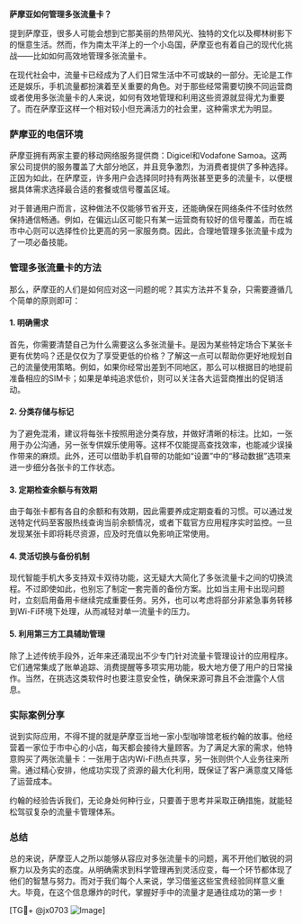 **萨摩亚如何管理多张流量卡？**

提到萨摩亚，很多人可能会想到它那美丽的热带风光、独特的文化以及椰林树影下的惬意生活。然而，作为南太平洋上的一个小岛国，萨摩亚也有着自己的现代化挑战——比如如何高效地管理多张流量卡。

在现代社会中，流量卡已经成为了人们日常生活中不可或缺的一部分。无论是工作还是娱乐，手机流量都扮演着至关重要的角色。对于那些经常需要切换不同运营商或者使用多张流量卡的人来说，如何有效地管理和利用这些资源就显得尤为重要了。而在萨摩亚这样一个相对较小但充满活力的社会里，这种需求尤为明显。

### 萨摩亚的电信环境

萨摩亚拥有两家主要的移动网络服务提供商：Digicel和Vodafone Samoa。这两家公司提供的服务覆盖了大部分地区，并且竞争激烈，为消费者提供了多种选择。正因为如此，在萨摩亚，许多用户会选择同时持有两张甚至更多的流量卡，以便根据具体需求选择最合适的套餐或信号覆盖区域。

对于普通用户而言，这种做法不仅能够节省开支，还能确保在网络条件不佳时依然保持通信畅通。例如，在偏远山区可能只有某一运营商有较好的信号覆盖，而在城市中心则可以选择性价比更高的另一家服务商。因此，合理地管理多张流量卡成为了一项必备技能。

### 管理多张流量卡的方法

那么，萨摩亚的人们是如何应对这一问题的呢？其实方法并不复杂，只需要遵循几个简单的原则即可：

#### 1. **明确需求**
首先，你需要清楚自己为什么需要这么多张流量卡。是因为某些特定场合下某张卡更有优势吗？还是仅仅为了享受更低的价格？了解这一点可以帮助你更好地规划自己的流量使用策略。例如，如果你经常出差到不同地区，那么可以根据目的地提前准备相应的SIM卡；如果是单纯追求低价，则可以关注各大运营商推出的促销活动。

#### 2. **分类存储与标记**
为了避免混淆，建议将每张卡按照用途分类存放，并做好清晰的标注。比如，一张用于办公沟通，另一张专供娱乐使用等。这样不仅能提高查找效率，也能减少误操作带来的麻烦。此外，还可以借助手机自带的功能如“设置”中的“移动数据”选项来进一步细分各张卡的工作状态。

#### 3. **定期检查余额与有效期**
由于每张卡都有各自的余额和有效期，因此需要养成定期查看的习惯。可以通过发送特定代码至客服热线查询当前余额情况，或者下载官方应用程序实时监控。一旦发现某张卡即将耗尽资源，应及时充值以免影响正常使用。

#### 4. **灵活切换与备份机制**
现代智能手机大多支持双卡双待功能，这无疑大大简化了多张流量卡之间的切换流程。不过即使如此，也别忘了制定一套完善的备份方案。比如当主用卡出现问题时，立刻启用备用卡继续完成重要任务。另外，也可以考虑将部分非紧急事务转移到Wi-Fi环境下处理，从而减轻对单一流量卡的压力。

#### 5. **利用第三方工具辅助管理**
除了上述传统手段外，近年来还涌现出不少专门针对流量卡管理设计的应用程序。它们通常集成了账单追踪、消费提醒等多项实用功能，极大地方便了用户的日常操作。当然，在挑选这类软件时也要注意安全性，确保来源可靠且不会泄露个人信息。

### 实际案例分享

说到实际应用，不得不提的就是萨摩亚当地一家小型咖啡馆老板约翰的故事。他经营着一家位于市中心的小店，每天都会接待大量顾客。为了满足大家的需求，他特意购买了两张流量卡：一张用于店内Wi-Fi热点共享，另一张则供个人业务往来所需。通过精心安排，他成功实现了资源的最大化利用，既保证了客户满意度又降低了运营成本。

约翰的经验告诉我们，无论身处何种行业，只要善于思考并采取正确措施，就能轻松驾驭复杂的流量卡管理体系。

### 总结

总的来说，萨摩亚人之所以能够从容应对多张流量卡的问题，离不开他们敏锐的洞察力以及务实的态度。从明确需求到科学管理再到灵活应变，每一个环节都体现了他们的智慧与努力。而对于我们每个人来说，学习借鉴这些宝贵经验同样意义重大。毕竟，在这个信息爆炸的时代，掌握好手中的流量才是通往成功的第一步！

[TG💪+ @jx0703 ![Image](https://github.com/user-attachments/assets/dbca1d08-cadb-493c-b0ec-ad6f7a83f270)]